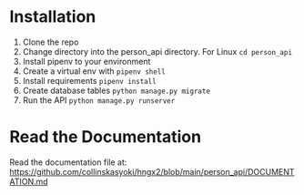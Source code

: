 # Installation

1. Clone the repo
2. Change directory into the person_api directory. For Linux `cd person_api`
3. Install pipenv to your environment
4. Create a virtual env with `pipenv shell`
5. Install requirements `pipenv install`
6. Create database tables `python manage.py migrate`
7. Run the API `python manage.py runserver`

# Read the Documentation

Read the documentation file at:
https://github.com/collinskasyoki/hngx2/blob/main/person_api/DOCUMENTATION.md

